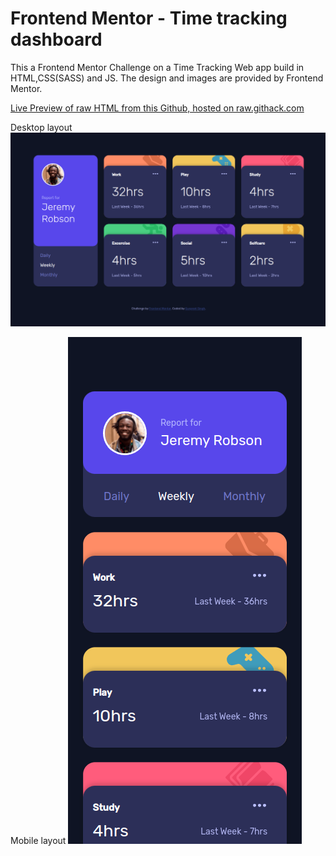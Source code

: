 # Frontend Mentor - Time tracking dashboard
This a Frontend Mentor Challenge on a Time Tracking Web app build in HTML,CSS(SASS) and JS. The design and images are provided by Frontend Mentor.

[Live Preview of raw HTML from this Github, hosted on raw.githack.com](https://raw.githack.com/gurpreet2188/time-tracking-dashboard-main/master/index.html)


Desktop layout
![Design preview for the Time tracking dashboard coding challenge-Desktop](./cap_2.png)

Mobile layout
![Design preview for the Time tracking dashboard coding challenge-Mobile](./cap_1.png)
